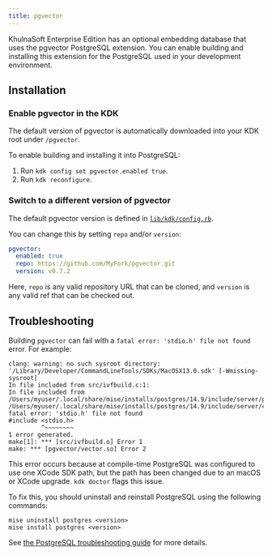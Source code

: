 ```yaml
---
title: pgvector
---
```


KhulnaSoft Enterprise Edition has an optional embedding database that uses the
pgvector PostgreSQL extension. You can enable building and installing this
extension for the PostgreSQL used in your development environment.

## Installation

### Enable pgvector in the KDK

The default version of pgvector is automatically downloaded into your KDK root
under `/pgvector`.

To enable building and installing it into PostgreSQL:

1. Run `kdk config set pgvector.enabled true`.
1. Run `kdk reconfigure`.

### Switch to a different version of pgvector

The default pgvector version is defined in
[`lib/kdk/config.rb`](https://github.com/khulnasoft-lab/khulnasoft-development-kit/-/blob/main/lib/kdk/config.rb).

You can change this by setting `repo` and/or `version`:

```yaml
pgvector:
  enabled: true
  repo: https://github.com/MyFork/pgvector.git
  version: v0.7.2
```

Here, `repo` is any valid repository URL that can be cloned, and `version` is
any valid ref that can be checked out.

## Troubleshooting

Building `pgvector` can fail with a `fatal error: 'stdio.h' file not found` error. For example:

```plaintext
clang: warning: no such sysroot directory: '/Library/Developer/CommandLineTools/SDKs/MacOSX13.0.sdk' [-Wmissing-sysroot]
In file included from src/ivfbuild.c:1:
In file included from /Users/myuser/.local/share/mise/installs/postgres/14.9/include/server/postgres.h:46:
/Users/myuser/.local/share/mise/installs/postgres/14.9/include/server/c.h:59:10: fatal error: 'stdio.h' file not found
#include <stdio.h>
         ^~~~~~~~~
1 error generated.
make[1]: *** [src/ivfbuild.o] Error 1
make: *** [pgvector/vector.so] Error 2
```

This error occurs because at compile-time PostgreSQL was configured to
use one XCode SDK path, but the path has been changed due to an macOS or
XCode upgrade. `kdk doctor` flags this issue.

To fix this, you should uninstall and reinstall PostgreSQL using the
following commands:

```shell
mise uninstall postgres <version>
mise install postgres <version>
```

See [the PostgreSQL troubleshooting guide](../troubleshooting/postgresql.md#fix-a-build-error-with-pgvector-extension-due-to-xcode-sdk-path-changes-on-macos) for more details.
